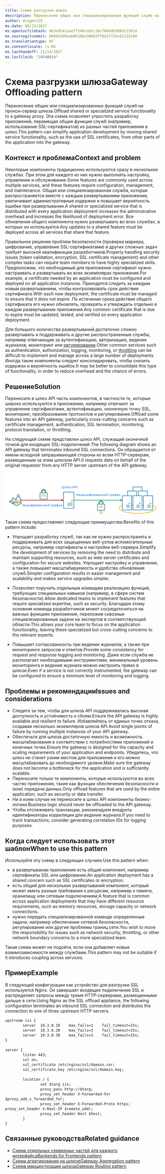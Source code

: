 ```yaml
---
title: Схема разгрузки шлюза
description: Перенесение общих или специализированных функций служб на прокси-сервер шлюза.
author: dragon119
ms.date: 06/23/2017
ms.openlocfilehash: 6b3e4541aae77349ca91c18c788ddb508912361d
ms.sourcegitcommit: b0482d49aab0526be386837702e7724c61232c60
ms.translationtype: HT
ms.contentlocale: ru-RU
ms.lasthandoff: 11/14/2017
ms.locfileid: "24540014"
---
```

# <a name="gateway-offloading-pattern"></a><span data-ttu-id="2c9fb-103">Схема разгрузки шлюза</span><span class="sxs-lookup"><span data-stu-id="2c9fb-103">Gateway Offloading pattern</span></span>

<span data-ttu-id="2c9fb-104">Перенесение общих или специализированных функций служб на прокси-сервер шлюза.</span><span class="sxs-lookup"><span data-stu-id="2c9fb-104">Offload shared or specialized service functionality to a gateway proxy.</span></span> <span data-ttu-id="2c9fb-105">Эта схема позволяет упростить разработку приложений, перемещая общие функции служб (например, использование SSL-сертификатов) из разных частей приложения в шлюз.</span><span class="sxs-lookup"><span data-stu-id="2c9fb-105">This pattern can simplify application development by moving shared service functionality, such as the use of SSL certificates, from other parts of the application into the gateway.</span></span>

## <a name="context-and-problem"></a><span data-ttu-id="2c9fb-106">Контекст и проблема</span><span class="sxs-lookup"><span data-stu-id="2c9fb-106">Context and problem</span></span>

<span data-ttu-id="2c9fb-107">Некоторые компоненты традиционно используются сразу в нескольких службах. При этом для каждого из них нужно выполнять настройку, управление и обслуживание.</span><span class="sxs-lookup"><span data-stu-id="2c9fb-107">Some features are commonly used across multiple services, and these features require configuration, management, and maintenance.</span></span> <span data-ttu-id="2c9fb-108">Общая или специализированная служба, которая распространяется вместе с каждым развертыванием приложения, увеличивает административные издержки и повышает вероятность ошибки при развертывании.</span><span class="sxs-lookup"><span data-stu-id="2c9fb-108">A shared or specialized service that is distributed with every application deployment increases the administrative overhead and increases the likelihood of deployment error.</span></span> <span data-ttu-id="2c9fb-109">Все обновления общего компонента нужно развертывать во всех службах, в которых он используется.</span><span class="sxs-lookup"><span data-stu-id="2c9fb-109">Any updates to a shared feature must be deployed across all services that share that feature.</span></span>

<span data-ttu-id="2c9fb-110">Правильное решение проблем безопасности (проверка маркера, шифрование, управление SSL-сертификатами) и других сложных задач требует высокой квалификации разработчиков.</span><span class="sxs-lookup"><span data-stu-id="2c9fb-110">Properly handling security issues (token validation, encryption, SSL certificate management) and other complex tasks can require team members to have highly specialized skills.</span></span> <span data-ttu-id="2c9fb-111">Предположим, что необходимый для приложения сертификат нужно настраивать и развертывать во всех экземплярах приложения.</span><span class="sxs-lookup"><span data-stu-id="2c9fb-111">For example, a certificate needed by an application must be configured and deployed on all application instances.</span></span> <span data-ttu-id="2c9fb-112">Приходится следить за каждым новым развертыванием, чтобы контролировать срок действия сертификата.</span><span class="sxs-lookup"><span data-stu-id="2c9fb-112">With each new deployment, the certificate must be managed to ensure that it does not expire.</span></span> <span data-ttu-id="2c9fb-113">По истечении срока действия общего сертификата его нужно обновлять, проверять и утверждать отдельно в каждом развертывании приложения.</span><span class="sxs-lookup"><span data-stu-id="2c9fb-113">Any common certificate that is due to expire must be updated, tested, and verified on every application deployment.</span></span>

<span data-ttu-id="2c9fb-114">Для большого количества развертываний достаточно сложно развертывать и поддерживать и другие распространенные службы, например отвечающие за аутентификацию, авторизацию, ведение журналов, мониторинг или [регулирование](./throttling.md).</span><span class="sxs-lookup"><span data-stu-id="2c9fb-114">Other common services such as authentication, authorization, logging, monitoring, or [throttling](./throttling.md) can be difficult to implement and manage across a large number of deployments.</span></span> <span data-ttu-id="2c9fb-115">Иногда такие компоненты следует консолидировать, чтобы снизить издержки и вероятность ошибок.</span><span class="sxs-lookup"><span data-stu-id="2c9fb-115">It may be better to consolidate this type of functionality, in order to reduce overhead and the chance of errors.</span></span>

## <a name="solution"></a><span data-ttu-id="2c9fb-116">Решение</span><span class="sxs-lookup"><span data-stu-id="2c9fb-116">Solution</span></span>

<span data-ttu-id="2c9fb-117">Перенесите в шлюз API часть компонентов, в частности те, которые широко используются в приложении, например отвечают за управление сертификатами, аутентификацию, оконечную точку SSL, мониторинг, преобразование протоколов и регулирование.</span><span class="sxs-lookup"><span data-stu-id="2c9fb-117">Offload some features into an API gateway, particularly cross-cutting concerns such as certificate management, authentication, SSL termination, monitoring, protocol translation, or throttling.</span></span> 

<span data-ttu-id="2c9fb-118">На следующей схеме представлен шлюз API, служащий оконечной точкой для входящих SSL-подключений.</span><span class="sxs-lookup"><span data-stu-id="2c9fb-118">The following diagram shows an API gateway that terminates inbound SSL connections.</span></span> <span data-ttu-id="2c9fb-119">Он обращается от имени исходной запрашивающей стороны ко всем HTTP-серверам, размещенным за этим шлюзом API.</span><span class="sxs-lookup"><span data-stu-id="2c9fb-119">It requests data on behalf of the original requestor from any HTTP server upstream of the API gateway.</span></span>

 ![](./_images/gateway-offload.png)
 
<span data-ttu-id="2c9fb-120">Такая схема предоставляет следующие преимущества:</span><span class="sxs-lookup"><span data-stu-id="2c9fb-120">Benefits of this pattern include:</span></span>

- <span data-ttu-id="2c9fb-121">Упрощает разработку служб, так как не нужно распространять и поддерживать для всех защищенных веб-узлов вспомогательные ресурсы, например сертификаты и настройки веб-сервера.</span><span class="sxs-lookup"><span data-stu-id="2c9fb-121">Simplify the development of services by removing the need to distribute and maintain supporting resources, such as web server certificates and configuration for secure websites.</span></span> <span data-ttu-id="2c9fb-122">Упрощает настройку и управление, а также повышает масштабируемость и удобство обновления служб.</span><span class="sxs-lookup"><span data-stu-id="2c9fb-122">Simpler configuration results in easier management and scalability and makes service upgrades simpler.</span></span>

- <span data-ttu-id="2c9fb-123">Позволяет поручить отдельным командам реализацию функций, требующих специальных навыков (например, в сфере систем безопасности).</span><span class="sxs-lookup"><span data-stu-id="2c9fb-123">Allow dedicated teams to implement features that require specialized expertise, such as security.</span></span> <span data-ttu-id="2c9fb-124">Благодаря этому основная команда разработчиков может сосредоточиться на важных функциях приложения, переложив сквозные специализированные задачи на экспертов в соответствующей области.</span><span class="sxs-lookup"><span data-stu-id="2c9fb-124">This allows your core team to focus on the application functionality, leaving these specialized but cross-cutting concerns to the relevant experts.</span></span>

- <span data-ttu-id="2c9fb-125">Повышает согласованность при ведении журналов, а также при мониторинге запросов и ответов.</span><span class="sxs-lookup"><span data-stu-id="2c9fb-125">Provide some consistency for request and response logging and monitoring.</span></span> <span data-ttu-id="2c9fb-126">Даже если служба не располагает необходимыми инструментами, минимальный уровень мониторинга и ведения журнала можно настроить прямо в шлюзе.</span><span class="sxs-lookup"><span data-stu-id="2c9fb-126">Even if a service is not correctly instrumented, the gateway can be configured to ensure a minimum level of monitoring and logging.</span></span>

## <a name="issues-and-considerations"></a><span data-ttu-id="2c9fb-127">Проблемы и рекомендации</span><span class="sxs-lookup"><span data-stu-id="2c9fb-127">Issues and considerations</span></span>

- <span data-ttu-id="2c9fb-128">Следите за тем, чтобы для шлюза API поддерживалась высокая доступность и устойчивость к сбоям.</span><span class="sxs-lookup"><span data-stu-id="2c9fb-128">Ensure the API gateway is highly available and resilient to failure.</span></span> <span data-ttu-id="2c9fb-129">Избавляйтесь от единых точек отказа, создавая несколько экземпляров шлюза API.</span><span class="sxs-lookup"><span data-stu-id="2c9fb-129">Avoid single points of failure by running multiple instances of your API gateway.</span></span> 
- <span data-ttu-id="2c9fb-130">Обеспечьте для шлюза достаточную емкость и возможность масштабирования в соответствии с потребностями приложений и конечных точек.</span><span class="sxs-lookup"><span data-stu-id="2c9fb-130">Ensure the gateway is designed for the capacity and scaling requirements of your application and endpoints.</span></span> <span data-ttu-id="2c9fb-131">Убедитесь, что шлюз не станет узким местом для приложения и его можно масштабировать до необходимого уровня.</span><span class="sxs-lookup"><span data-stu-id="2c9fb-131">Make sure the gateway does not become a bottleneck for the application and is sufficiently scalable.</span></span>
- <span data-ttu-id="2c9fb-132">Переносите только те компоненты, которые используются во всех частях приложения, такие как функции обеспечения безопасности и (или) передачи данных.</span><span class="sxs-lookup"><span data-stu-id="2c9fb-132">Only offload features that are used by the entire application, such as security or data transfer.</span></span>
- <span data-ttu-id="2c9fb-133">Ни в коем случае не переносите в шлюз API компоненты бизнес-логики.</span><span class="sxs-lookup"><span data-stu-id="2c9fb-133">Business logic should never be offloaded to the API gateway.</span></span> 
- <span data-ttu-id="2c9fb-134">Чтобы отслеживать транзакции, рекомендуем внедрить идентификаторы корреляции для ведения журнала.</span><span class="sxs-lookup"><span data-stu-id="2c9fb-134">If you need to track transactions, consider generating correlation IDs for logging purposes.</span></span>

## <a name="when-to-use-this-pattern"></a><span data-ttu-id="2c9fb-135">Когда следует использовать этот шаблон</span><span class="sxs-lookup"><span data-stu-id="2c9fb-135">When to use this pattern</span></span>

<span data-ttu-id="2c9fb-136">Используйте эту схему в следующих случаях:</span><span class="sxs-lookup"><span data-stu-id="2c9fb-136">Use this pattern when:</span></span>

- <span data-ttu-id="2c9fb-137">в развертывании приложения есть общий компонент, например сертификаты SSL или шифрование;</span><span class="sxs-lookup"><span data-stu-id="2c9fb-137">An application deployment has a shared concern such as SSL certificates or encryption.</span></span>
- <span data-ttu-id="2c9fb-138">есть общий для нескольких развертываний компонент, который может иметь разные требования к ресурсам, например к памяти, хранилищу или сетевым подключениям;</span><span class="sxs-lookup"><span data-stu-id="2c9fb-138">A feature that is common across application deployments that may have different resource requirements, such as memory resources, storage capacity or network connections.</span></span>
- <span data-ttu-id="2c9fb-139">нужно передать специализированной команде определенные задачи, например обеспечение сетевой безопасности, регулирование или другие проблемы границ сети.</span><span class="sxs-lookup"><span data-stu-id="2c9fb-139">You wish to move the responsibility for issues such as network security, throttling, or other network boundary concerns to a more specialized team.</span></span>

<span data-ttu-id="2c9fb-140">Такая схема может не подойти, если она добавляет новые взаимозависимости между службами.</span><span class="sxs-lookup"><span data-stu-id="2c9fb-140">This pattern may not be suitable if it introduces coupling across services.</span></span>

## <a name="example"></a><span data-ttu-id="2c9fb-141">Пример</span><span class="sxs-lookup"><span data-stu-id="2c9fb-141">Example</span></span>

<span data-ttu-id="2c9fb-142">В следующей конфигурации как устройство для разгрузки SSL используется Nginx. Он завершает входящее подключение SSL и распределяет запросы между тремя HTTP-серверами, размещенными дальше в сети.</span><span class="sxs-lookup"><span data-stu-id="2c9fb-142">Using Nginx as the SSL offload appliance, the following configuration terminates an inbound SSL connection and distributes the connection to one of three upstream HTTP servers.</span></span>

```
upstream iis {
        server  10.3.0.10    max_fails=3    fail_timeout=15s;
        server  10.3.0.20    max_fails=3    fail_timeout=15s;
        server  10.3.0.30    max_fails=3    fail_timeout=15s;
}

server {
        listen 443;
        ssl on;
        ssl_certificate /etc/nginx/ssl/domain.cer;
        ssl_certificate_key /etc/nginx/ssl/domain.key;

        location / {
                set $targ iis;
                proxy_pass http://$targ;
                proxy_set_header X-Forwarded-For $proxy_add_x_forwarded_for;
                proxy_set_header X-Forwarded-Proto https;
proxy_set_header X-Real-IP $remote_addr;
                proxy_set_header Host $host;
        }
}
```

## <a name="related-guidance"></a><span data-ttu-id="2c9fb-143">Связанные руководства</span><span class="sxs-lookup"><span data-stu-id="2c9fb-143">Related guidance</span></span>

- [<span data-ttu-id="2c9fb-144">Схема отдельных серверных частей для каждого интерфейса</span><span class="sxs-lookup"><span data-stu-id="2c9fb-144">Backends for Frontends pattern</span></span>](./backends-for-frontends.md)
- [<span data-ttu-id="2c9fb-145">Схема агрегирования на шлюзе</span><span class="sxs-lookup"><span data-stu-id="2c9fb-145">Gateway Aggregation pattern</span></span>](./gateway-aggregation.md)
- [<span data-ttu-id="2c9fb-146">Схема маршрутизации шлюза</span><span class="sxs-lookup"><span data-stu-id="2c9fb-146">Gateway Routing pattern</span></span>](./gateway-routing.md)


